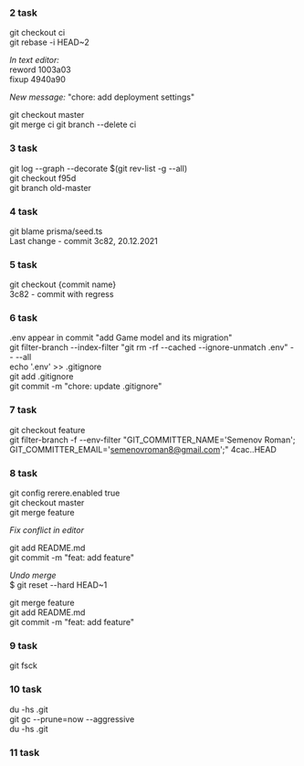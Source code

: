 ### 2 task
git checkout ci  
git rebase -i HEAD~2  

*In text editor:*  
reword 1003a03  
fixup 4940a90

*New message:* "chore: add deployment settings"  

git checkout master  
git merge ci
git branch --delete ci  

### 3 task
git log --graph --decorate $(git rev-list -g --all)  
git checkout f95d  
git branch old-master 

### 4 task
git blame prisma/seed.ts  
Last change - commit 3c82, 20.12.2021 

### 5 task
git checkout {commit name}  
3c82 - commit with regress  

### 6 task
.env appear in commit "add Game model and its migration"  
git filter-branch --index-filter "git rm -rf --cached --ignore-unmatch .env" -- --all  
echo '.env' >> .gitignore  
git add .gitignore  
git commit -m "chore: update .gitignore"  

### 7 task
git checkout feature  
git filter-branch -f --env-filter "GIT_COMMITTER_NAME='Semenov Roman'; GIT_COMMITTER_EMAIL='semenovroman8@gmail.com';" 4cac..HEAD  

### 8 task
git config rerere.enabled true  
git checkout master  
git merge feature  

*Fix conflict in editor*

git add README.md  
git commit -m "feat: add feature"  

*Undo merge*  
$ git reset --hard HEAD~1  

git merge feature  
git add README.md  
git commit -m "feat: add feature"  

### 9 task
git fsck

### 10 task
du -hs .git  
git gc --prune=now --aggressive  
du -hs .git  

### 11 task

